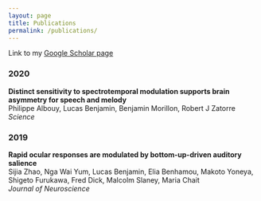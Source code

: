 ```yaml
---
layout: page
title: Publications
permalink: /publications/
--- 
```


Link to my [Google Scholar page](https://scholar.google.fr/citations?user=cOj0n3oAAAAJ&hl=fr)


### 2020

**Distinct sensitivity to spectrotemporal modulation supports brain asymmetry for speech and melody**  
Philippe Albouy, Lucas Benjamin, Benjamin Morillon, Robert J Zatorre  
*Science*


### 2019

**Rapid ocular responses are modulated by bottom-up-driven auditory salience**  
Sijia Zhao, Nga Wai Yum, Lucas Benjamin, Elia Benhamou, Makoto Yoneya, Shigeto Furukawa, Fred Dick, Malcolm Slaney, Maria Chait  
*Journal of Neuroscience*
